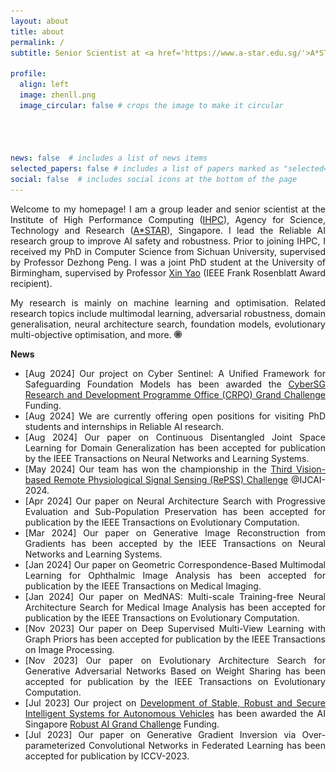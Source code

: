 ```yaml
---
layout: about
title: about
permalink: /
subtitle: Senior Scientist at <a href='https://www.a-star.edu.sg/'>A*STAR</a>

profile:
  align: left
  image: zhenll.png
  image_circular: false # crops the image to make it circular  




news: false  # includes a list of news items
selected_papers: false # includes a list of papers marked as "selected={true}"
social: false  # includes social icons at the bottom of the page
---
```


<p align="justify">Welcome to my homepage! I am a group leader and senior scientist at the Institute of High Performance Computing (<a href="https://www.a-star.edu.sg/ihpc">IHPC</a>), Agency for Science, Technology and Research (<a href="https://www.a-star.edu.sg/">A*STAR</a>), Singapore. I lead the Reliable AI research group to improve AI safety and robustness. Prior to joining IHPC, I received my PhD in Computer Science from Sichuan University, supervised by Professor Dezhong Peng. I was a joint PhD student at the University of Birmingham, supervised by Professor <a href="http://www.cs.bham.ac.uk/~xin/">Xin Yao</a> (IEEE Frank Rosenblatt Award recipient).</p>

<p align="justify">My research is mainly on machine learning and optimisation. Related research topics include multimodal learning, adversarial robustness, domain generalisation, neural architecture search, foundation models, evolutionary multi-objective optimisation, and more. <a href="https://scholar.google.com/citations?user=dtv_LZkAAAAJ&hl=en"><img src="assets/img/gs.png" width="12px"></a> </p>


<Strong>News</strong>

<ul align="justify">  
  <li>[Aug 2024] Our project on Cyber Sentinel: A Unified Framework for Safeguarding Foundation Models has been awarded the <a href="https://www.ntu.edu.sg/crpo/crpo-verticals/grant-management/grand-challenge">CyberSG Research and Development Programme Office (CRPO) Grand Challenge</a> Funding.</li>
  <li>[Aug 2024] We are currently offering open positions for visiting PhD students and internships in Reliable AI research.</li>
  <li>[Aug 2024] Our paper on Continuous Disentangled Joint Space Learning for Domain Generalization has been accepted for publication by the IEEE Transactions on Neural Networks and Learning Systems.</li>
  <li>[May 2024] Our team has won the championship in the <a href="https://repss-w.github.io/">Third Vision-based Remote Physiological Signal Sensing (RePSS) Challenge</a> @IJCAI-2024.</li>
  <li>[Apr 2024] Our paper on Neural Architecture Search with Progressive Evaluation and Sub-Population Preservation has been accepted for publication by the IEEE Transactions on Evolutionary Computation.</li>
  <li>[Mar 2024] Our paper on Generative Image Reconstruction from Gradients has been accepted by the IEEE Transactions on Neural Networks and Learning Systems.</li>
  <li>[Jan 2024] Our paper on Geometric Correspondence-Based Multimodal Learning for Ophthalmic Image Analysis has been accepted for publication by the IEEE Transactions on Medical Imaging.</li>
  <li>[Jan 2024] Our paper on MedNAS: Multi-scale Training-free Neural Architecture Search for Medical Image Analysis has been accepted for publication by the IEEE Transactions on Evolutionary Computation.</li>
  <li>[Nov 2023] Our paper on Deep Supervised Multi-View Learning with Graph Priors has been accepted for publication by the IEEE Transactions on Image Processing.</li>
  <li>[Nov 2023] Our paper on Evolutionary Architecture Search for Generative Adversarial Networks Based on Weight Sharing has been accepted for publication by the IEEE Transactions on Evolutionary Computation.</li>
  <li>[Jul 2023] Our project on <a href="https://aisingapore.org/development-of-stable-robust-and-secure-intelligent-systems-for-autonomous-vehicles">Development of Stable, Robust and Secure Intelligent Systems for Autonomous Vehicles</a> has been awarded the AI Singapore <a href="https://connect.aisingapore.org/2023/07/s20m-research-funding-to-address-challenges-related-to-the-increasing-use-of-ai-in-emerging-applications/">Robust AI Grand Challenge</a> Funding.</li>
  <li>[Jul 2023] Our paper on Generative Gradient Inversion via Over-parameterized Convolutional Networks in Federated Learning has been accepted for publication by ICCV-2023.</li>
</ul>

<center>
<div id="clustrmaps-widget" style="width:10%">
<script type="text/javascript" id="clstr_globe" src="//clustrmaps.com/globe.js?d=7ZHvGekSdpW0uob9cLDWhfd_JGFDw8G0ON4LCJHWCUg"></script>
</div></center>
